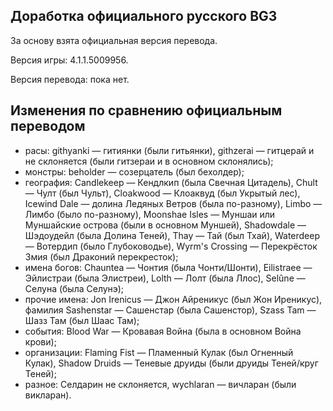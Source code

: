 Доработка официального русского BG3
-----------------------------------

За основу взята официальная версия перевода.

Версия игры: 4.1.1.5009956.

Версия перевода: пока нет.

Изменения по сравнению официальным переводом
--------------------------------------------
* расы: githyanki — гитиянки (были гитьянки), githzerai — гитцерай и не склоняется (были гитзераи и в основном склонялись);
* монстры: beholder — созерцатель (был бехолдер);
* география: Candlekeep — Кендлкип (была Свечная Цитадель), Chult — Чулт (был Чульт), Cloakwood — Клоаквуд (был Укрытый лес), Icewind Dale — долина Ледяных Ветров (была по-разному), Limbo — Лимбо (было по-разному), Moonshae Isles — Муншаи или Муншайские острова (были в основном Муншей), Shadowdale — Шэдоудейл (была Долина Теней), Thay — Тай (был Тхай), Waterdeep — Вотердип (было Глубоководье), Wyrm's Crossing — Перекрёсток Змия (был Драконий перекресток);
* имена богов: Chauntea — Чонтия (была Чонти/Шонти), Eilistraee — Эйлистраи (была Элистреи), Lolth — Лолт (была Ллос), Selûne — Селуна (была Селунэ);
* прочие имена: Jon Irenicus — Джон Айреникус (был Жон Иреникус), фамилия Sashenstar — Сашенстар (была Сашенстор), Szass Tam — Шазз Там (был Шаас Там);
* события: Blood War — Кровавая Война (была в основном Война крови);
* организации: Flaming Fist — Пламенный Кулак (был Огненный Кулак), Shadow Druids — Теневые друиды (были друиды Теней/круг Теней);
* разное: Селдарин не склоняется, wychlaran — вичларан (были викларан).
